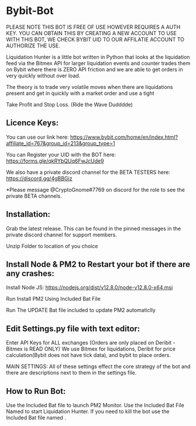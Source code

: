 # Bybit-Bot
PLEASE NOTE THIS BOT IS FREE OF USE HOWEVER REQUIRES A AUTH KEY.
YOU CAN OBTAIN THIS BY CREATING A NEW ACCOUNT TO USE WITH THIS BOT,
WE CHECK BYBIT UID TO OUR AFFILATIE ACCOUNT TO AUTHORIZE THE USE.

Liquidation Hunter is a little bot written in Python that looks at
the liquidation feed via the Bitmex API for larger liquidation events
and counter trades them on Bybit where there is ZERO API friction and
we are able to get orders in very quickly without over load.

The theory is to trade very volatile moves when there are liquidations
present and get in quickly with a market order and use a tight

Take Profit and Stop Loss. (Ride the Wave Dudddde)


Licence Keys:
---------------------------------------------------------------
You can use our link here:
https://www.bybit.com/home/en/index.html?affiliate_id=767&group_id=213&group_type=1

You can Register your UID with the BOT here:
https://forms.gle/qkRYbQUq6FwJcUde9

We also have a private discord channel for the BETA TESTERS here:
https://discord.gg/4gBBGjz

*Please message @CryptoGnome#7769 on discord for the role to see the private BETA channels.


Installation:
---------------------------------------------------------------
Grab the latest release. This can be found in the pinned messages in the
private discord channel for support members.

Unzip Folder to location of you choice

Install Node & PM2 to Restart your bot if there are any crashes:
----------------------------------------------------------------
Install Node JS:
https://nodejs.org/dist/v12.8.0/node-v12.8.0-x64.msi

Run Install PM2 Using Included Bat File

Run The UPDATE Bat file included to update PM2 automaticlly


Edit Settings.py file with text editor:
---------------------------------------------------------------
Enter API Keys for ALL exchanges (Orders are only placed on Deribit - Bitmex is READ ONLY)
We use Bitmex for liquidations, Deribit for price calculation(Bybit does not have tick data), and bybit to place orders.


MAIN SETTINGS:
All of these settings effect the core strategy of the bot and there are descriptions next to them in the settings file.



How to Run Bot:
---------------------------------------------------------------
Use the Included Bat file <Bot Monitor> to launch PM2 Monitor.
Use the Included Bat File Named <Run Bot> to start Liquidation Hunter.
If you need to kill the bot use the Included Bat file named <Stop Bot>.
